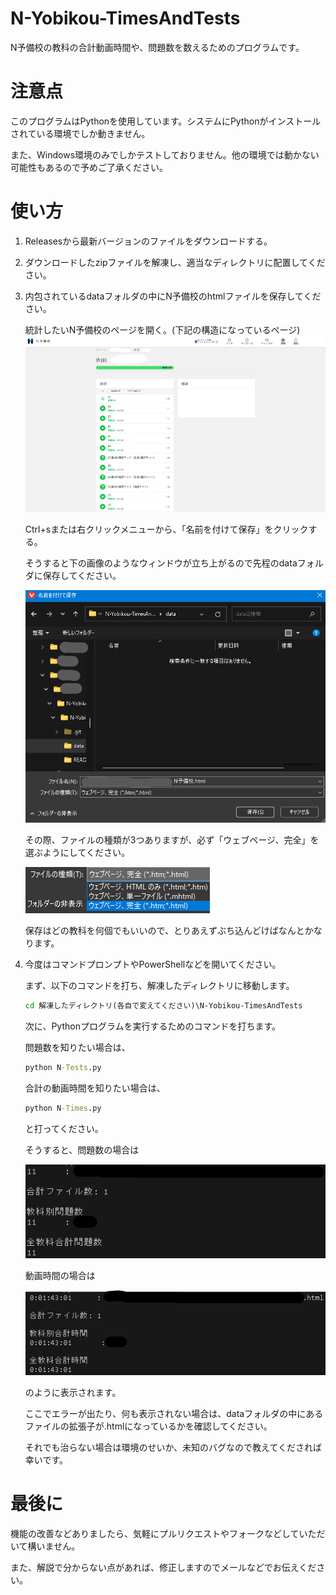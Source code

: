 # N-Yobikou-TimesAndTests
N予備校の教科の合計動画時間や、問題数を数えるためのプログラムです。

# 注意点

このプログラムはPythonを使用しています。システムにPythonがインストールされている環境でしか動きません。

また、Windows環境のみでしかテストしておりません。他の環境では動かない可能性もあるので予めご了承ください。

# 使い方

1. Releasesから最新バージョンのファイルをダウンロードする。

1. ダウンロードしたzipファイルを解凍し、適当なディレクトリに配置してください。

1. 内包されているdataフォルダの中にN予備校のhtmlファイルを保存してください。

    統計したいN予備校のページを開く。(下記の構造になっているページ)![Alt text](README_img\image2.png)

    Ctrl+sまたは右クリックメニューから、「名前を付けて保存」をクリックする。

    そうすると下の画像のようなウィンドウが立ち上がるので先程のdataフォルダに保存してください。

    ![Alt text](README_img\image3.png)

    その際、ファイルの種類が3つありますが、必ず「ウェブページ、完全」を選ぶようにしてください。

    ![ウェブページ、完全 ウェブページ、単一ファイル ウェブページ、HTMLのみ と書いてある。](README_img\image.png)

    保存はどの教科を何個でもいいので、とりあえずぶち込んどけばなんとかなります。

1. 今度はコマンドプロンプトやPowerShellなどを開いてください。

    まず、以下のコマンドを打ち、解凍したディレクトリに移動します。

    ``` cmd
    cd 解凍したディレクトリ(各自で変えてください)\N-Yobikou-TimesAndTests
    ```

    次に、Pythonプログラムを実行するためのコマンドを打ちます。

    問題数を知りたい場合は、

    ``` cmd
    python N-Tests.py
    ```

    合計の動画時間を知りたい場合は、

    ``` cmd
    python N-Times.py
    ```

    と打ってください。

    そうすると、問題数の場合は

    ![インポートされたファイル名と合計のファイル数、教科別の合計問題数と全教科をの合計問題数が表示される。](README_img\image4.png)

    動画時間の場合は

    ![インポートされたファイル名と合計のファイル数、教科別の合計時間と全教科をの合計時間が表示される。](README_img\image5.png)

    のように表示されます。

    ここでエラーが出たり、何も表示されない場合は、dataフォルダの中にあるファイルの拡張子が.htmlになっているかを確認してください。

    それでも治らない場合は環境のせいか、未知のバグなので教えてくだされば幸いです。

# 最後に

機能の改善などありましたら、気軽にプルリクエストやフォークなどしていただいて構いません。

また、解説で分からない点があれば、修正しますのでメールなどでお伝えください。